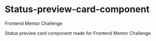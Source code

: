 # Status-preview-card-component
Frontend Mentor Challenge


Status preview card component made for Frontend Mentor Challenge
